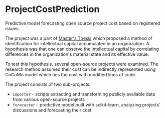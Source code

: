 # ProjectCostPrediction
Predictive model forecasting open source project cost based on registered issues.

The project was a part of [Master's Thesis](https://www.researchgate.net/publication/331223450_Identification_of_intellectual_capital_with_predictive_modelling) which proposed a method of identification for intellectual capital accumulated in an organization. A hypothesis was that one can observe the intellectual capital by correlating differences in the organization's material state and its effective value.

To test this hypothesis, several open-source projects were examined. The research method assumed their cost can be indirectly represented using CoCoMo model which ties the cost with modified lines of code.

The project consists of two sub-projects:

* `importer` - scripts extracting and transforming publicly available data from various open-source projects
* `forecaster` - predictive model built with scikit-learn, analyzing projects' discussions and forecasting their cost